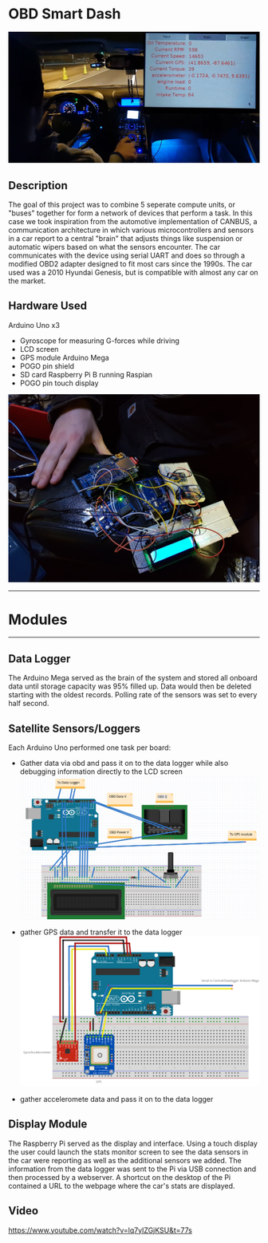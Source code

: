 # OBD Smart Dash

![Intro picture](/pictures/1.PNG)

## Description

The goal of this project was to combine 5 seperate compute units, or "buses" together for form a network of devices that perform a task. In this case we took inspiration from the automotive implementation of CANBUS, a communication architecture in which various microcontrollers and sensors in a car report to a central "brain" that adjusts things like suspension or automatic wipers based on what the sensors encounter. The car communicates with the device using serial UART and does so through a modified OBD2 adapter designed to fit most cars since the 1990s. The car used was a 2010 Hyundai Genesis, but is compatible with almost any car on the market. 

## Hardware Used

Arduino Uno x3
  - Gyroscope for measuring G-forces while driving
  - LCD screen
  - GPS module
Arduino Mega
  - POGO pin shield 
  - SD card
Raspberry Pi B running Raspian
  - POGO pin touch display
  
![Intro picture](/pictures/4.jpg)

---
  
# Modules

---

## Data Logger 

The Arduino Mega served as the brain of the system and stored all onboard data until storage capacity was 95% filled up. Data would then be deleted starting with the oldest records. Polling rate of the sensors was set to every half second. 




## Satellite Sensors/Loggers

Each Arduino Uno performed one task per board:
  - Gather data via obd and pass it on to the data logger while also debugging information directly to the LCD screen 
![Intro picture](/pictures/5.PNG)

  - gather GPS data and transfer it to the data logger
![Intro picture](/pictures/6.png)

  - gather acceleromete data and pass it on to the data logger


## Display Module

The Raspberry Pi served as the display and interface. Using a touch display the user could launch the stats monitor screen to see the data sensors in the car were reporting as well as the additional sensors we added. The information from the data logger was sent to the Pi via USB connection and then processed by a webserver. A shortcut on the desktop of the Pi contained a URL to the webpage where the car's stats are displayed. 


 
## Video

https://www.youtube.com/watch?v=lq7yIZGjKSU&t=77s
